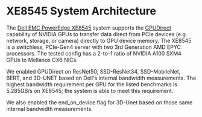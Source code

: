 # XE8545 System Architecture

The [Dell EMC PowerEdge XE8545](https://www.delltechnologies.com/resources/en-gb/asset/data-sheets/products/servers/dell-emc-poweredge-xe8545-spec-sheet.pdf) system supports the [GPUDirect](https://developer.nvidia.com/gpudirect) capability of NVIDIA GPUs to transfer data direct from PCIe devices (e.g. network, storage, or camera) directly to GPU device memory. The XE8545 is a switchless, PCIe-Gen4 server with two 3rd Generation AMD EPYC processors. The tested config has a 2-to-1 ratio of NVIDIA A100 SXM4 GPUs to Mellanox CX6 NICs.

We enabled GPUDirect on ResNet50, SSD-ResNet34, SSD-MobileNet, BERT, and 3D-UNET based on Dell's internal bandwidth measurements. The highest bandwidth requirement per GPU for the listed benchmarks is 5.285GB/s on XE8545; the system is able to meet this requirement.   

We also enabled the end_on_device flag for 3D-Unet based on those same internal bandwidth measurements.

